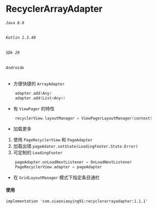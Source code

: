 # RecyclerArrayAdapter

###### `Java 8.0`
###### `Kotlin 1.3.40`
###### `SDk 29`
###### `Androidx`

* 方便快捷的 `ArrayAdapter`

```Kotlin
	adapter.add(Any)
	adapter.add(List<Any>)
```

* 有 `ViewPager` 的特性

```Kotlin
	recyclerView.layoutManager = ViewPagerLayoutManager(context)

```

* 加载更多

1. 使用 `PageRecyclerView` 和 `PageAdapter`
2. 加载出错 `pageAdater.setState(LoadingFooter.State.Error)` 
3. 可定制的 `LoadingFooter`
 
```Kotlin	
	pageAdapter.onLoadNextListener = OnLoadNextListener
	PageRecyclerView.adapter = pageAdapter
```


* 在 `GridLayoutManager` 模式下指定条目通栏


#### 使用

```
implementation 'com.xiaoxiaoying91:recyclerarrayadapter:1.1.1'
```
